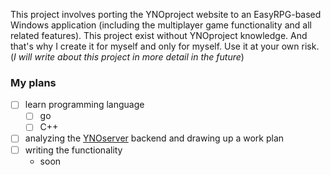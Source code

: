 This project involves porting the YNOproject website to an EasyRPG-based Windows application (including the multiplayer game functionality and all related features).
This project exist without YNOproject knowledge. And that's why I create it for myself and only for myself. Use it at your own risk.
(_I will write about this project in more detail in the future_)
### My plans

- [ ] learn programming language
    - [ ] go
    - [ ] C++
- [ ] analyzing the [YNOserver](https://github.com/ynoproject/ynoserver) backend and drawing up a work plan
- [ ] writing the functionality 
    - soon
